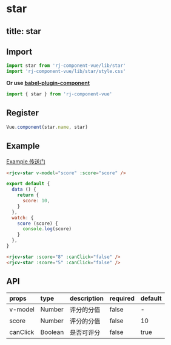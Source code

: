# star

title: star
---

## Import

``` js
import star from 'rj-component-vue/lib/star'
import 'rj-component-vue/lib/star/style.css'
```

**Or use [babel-plugin-component](https://www.npmjs.com/package/babel-plugin-component)**

``` js
import { star } from 'rj-component-vue'
```

## Register

``` js
Vue.component(star.name, star)
```

## Example

[Example 传送门](//zhouyu1993.github.io/rjcv/star)

``` html
<rjcv-star v-model="score" :score="score" />
```

``` js
export default {
  data () {
    return {
      score: 10,
    }
  },
  watch: {
    score (score) {
      console.log(score)
    }
  },
}
```

``` html
<rjcv-star :score="8" :canClick="false" />
<rjcv-star :score="5" :canClick="false" />
```

## API

| props | type | description | required | default |
|:---|:---|:---|:--|:---|
| v-model | Number | 评分的分值 | false | - |
| score | Number | 评分的分值 | false | 10 |
| canClick | Boolean  | 是否可评分 | false | true |
